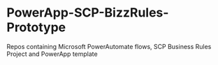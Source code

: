 # PowerApp-SCP-BizzRules-Prototype
Repos containing Microsoft PowerAutomate flows, SCP Business Rules Project and PowerApp template
